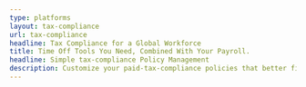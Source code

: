 ```yaml
---
type: platforms
layout: tax-compliance
url: tax-compliance
headline: Tax Compliance for a Global Workforce
title: Time Off Tools You Need, Combined With Your Payroll.
headline: Simple tax-compliance Policy Management 
description: Customize your paid-tax-compliance policies that better fit your remote team. Either choose from the pre-packaged time off policies or create your own instantly.
---
```

